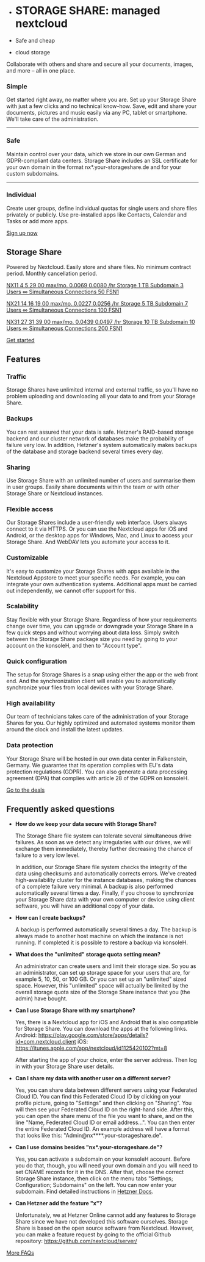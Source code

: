 * STORAGE SHARE: managed nextcloud
  ==========

* Safe and cheap
* cloud storage

Collaborate with others and share and secure all your documents, images, and more – all in one place.

### Simple ###

Get started right away, no matter where you are. Set up your Storage Share with just a few clicks and no technical know-how. Save, edit and share your documents, pictures and music easily via any PC, tablet or smartphone. We'll take care of the administration.

---

### Safe ###

Maintain control over your data, which we store in our own German and GDPR-compliant data centers. Storage Share includes an SSL certificate for your own domain in the format nx\*.your-storageshare.de and for your custom subdomains.

---

### Individual ###

Create user groups, define individual quotas for single users and share files privately or publicly. Use pre-installed apps like Contacts, Calendar and Tasks or add more apps.

[Sign up now](https://konsoleh.hetzner.com/)

Storage Share
----------

 Powered by Nextcloud. Easily store and share files.
No minimum contract period. Monthly cancellation period.

[NX11 4 5 29 00 max/mo. 0.0069 0.0080 /hr Storage 1 TB Subdomain 3 Users ∞ Simultaneous Connections 50 FSN1](https://konsoleh.hetzner.com/)

[NX21 14 16 19 00 max/mo. 0.0227 0.0256 /hr Storage 5 TB Subdomain 7 Users ∞ Simultaneous Connections 100 FSN1](https://konsoleh.hetzner.com/)

[NX31 27 31 39 00 max/mo. 0.0439 0.0497 /hr Storage 10 TB Subdomain 10 Users ∞ Simultaneous Connections 200 FSN1](https://konsoleh.hetzner.com/)

[Get started](https://konsoleh.hetzner.com/)

Features
----------

### Traffic ###

Storage Shares have unlimited internal and external traffic, so you'll have no problem uploading and downloading all your data to and from your Storage Share.

### Backups ###

You can rest assured that your data is safe. Hetzner's RAID-based storage backend and our cluster network of databases make the probability of failure very low. In addition, Hetzner's system automatically makes backups of the database and storage backend several times every day.

### Sharing ###

Use Storage Share with an unlimited number of users and summarise them in user groups. Easily share documents within the team or with other Storage Share or Nextcloud instances.

### Flexible access ###

Our Storage Shares include a user-friendly web interface. Users always connect to it via HTTPS. Or you can use the Nextcloud apps for iOS and Android, or the desktop apps for Windows, Mac, and Linux to access your Storage Share. And WebDAV lets you automate your access to it.

### Customizable ###

It's easy to customize your Storage Shares with apps available in the Nextcloud Appstore to meet your specific needs. For example, you can integrate your own authentication systems. Additional apps must be carried out independently, we cannot offer support for this.

### Scalability ###

Stay flexible with your Storage Share. Regardless of how your requirements change over time, you can upgrade or downgrade your Storage Share in a few quick steps and without worrying about data loss. Simply switch between the Storage Share package size you need by going to your account on the konsoleH, and then to "Account type".

### Quick configuration ###

The setup for Storage Shares is a snap using either the app or the web front end. And the synchronization client will enable you to automatically synchronize your files from local devices with your Storage Share.

### High availability ###

Our team of technicians takes care of the administration of your Storage Shares for you. Our highly optimized and automated systems monitor them around the clock and install the latest updates.

### Data protection ###

Your Storage Share will be hosted in our own data center in Falkenstein, Germany. We guarantee that its operation complies with EU's data protection regulations (GDPR). You can also generate a data processing agreement (DPA) that complies with article 28 of the GDPR on konsoleH.

[Go to the deals](https://www.hetzner.com/storage/storage-share#pricing)

Frequently asked questions
----------

* **How do we keep your data secure with Storage Share?**

  The Storage Share file system can tolerate several simultaneous drive failures. As soon as we detect any irregularies with our drives, we will exchange them immediately, thereby further decreasing the chance of failure to a very low level.

  In addition, our Storage Share file system checks the integrity of the data using checksums and automatically corrects errors. We've created high-availability cluster for the instance databases, making the chances of a complete failure very minimal. A backup is also performed automatically several times a day. Finally, if you choose to synchronize your Storage Share data with your own computer or device using client software, you will have an additional copy of your data.

* **How can I create backups?**

  A backup is performed automatically several times a day. The backup is always made to another host machine on which the instance is not running. If completed it is possible to restore a backup via konsoleH.

* **What does the "unlimited" storage quota setting mean?**

  An administrator can create users and limit their storage size. So you as an administrator, can set up storage space for your users that are, for example 5, 10, 50, or 100 GB. Or you can set up an "unlimited" sized space. However, this "unlimited" space will actually be limited by the overall storage quota size of the Storage Share instance that you (the admin) have bought.

* **Can I use Storage Share with my smartphone?**

  Yes, there is a Nextcloud app for iOS and Android that is also compatible for Storage Share. You can download the apps at the following links.
  Android: <https://play.google.com/store/apps/details?id=com.nextcloud.client>
  iOS: <https://itunes.apple.com/app/nextcloud/id1125420102?mt=8>

  After starting the app of your choice, enter the server address. Then log in with your Storage Share user details.

* **Can I share my data with another user on a different server?**

  Yes, you can share data between different servers using your Federated Cloud ID. You can find this Federated Cloud ID by clicking on your profile picture, going to "Settings" and then clicking on "Sharing". You will then see your Federated Cloud ID on the right-hand side. After this, you can open the share menu of the file you want to share, and on the line "Name, Federated Cloud ID or email address...". You can then enter the entire Federated Cloud ID. An example address will have a format that looks like this: "Admin@nx\*\*\*\*.your-storageshare.de".

* **Can I use domains besides "nx\*.your-storageshare.de"?**

  Yes, you can activate a subdomain on your konsoleH account. Before you do that, though, you will need your own domain and you will need to set CNAME records for it in the DNS. After that, choose the correct Storage Share instance, then click on the menu tabs "Settings; Configuration; Subdomains" on the left. You can now enter your subdomain. Find detailed instructions in [Hetzner Docs](https://docs.hetzner.com/storage/storage-share/configuration/subdomain).

* **Can Hetzner add the feature "x"?**

  Unfortunately, we at Hetzner Online cannot add any features to Storage Share since we have not developed this software ourselves. Storage Share is based on the open source software from Nextcloud. However, you can make a feature request by going to the official Github repository: <https://github.com/nextcloud/server/>

[More FAQs](https://docs.hetzner.com/konsoleh/storage-share/)
